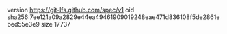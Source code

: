 version https://git-lfs.github.com/spec/v1
oid sha256:7ee121a09a2829e44ea49461909019248eae471d836108f5de2861ebed55e3e9
size 17737
